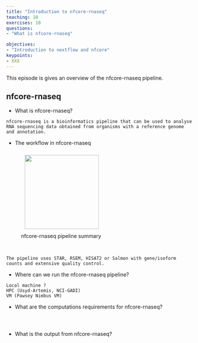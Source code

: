 ```yaml
---
title: "Introduction to nfcore-rnaseq"
teaching: 10
exercises: 10
questions:
- "What is nfcore-rnaseq"

objectives:
- "Introduction to nextflow and nfcore"
keypoints:
- XXX
---
```


This episode is gives an overview of the nfcore-rnaseq pipeline.

## nfcore-rnaseq

- What is nfcore-rnaseq?

~~~
nfcore-rnaseq is a bioinformatics pipeline that can be used to analyse RNA sequencing data obtained from organisms with a reference genome and annotation.
~~~



- The workflow in nfcore-rnaseq

<figure>
  <img src="{{ page.root }}/fig/nf-core-rnaseq_metro_map_grey.png" style="margin:10px;height:200px"/>
  <figcaption> nfcore-rnaseq pipeline summary </figcaption>
</figure><br>

~~~
The pipeline uses STAR, RSEM, HISAT2 or Salmon with gene/isoform counts and extensive quality control.
~~~

- Where can we run the nfcore-rnaseq pipeline?
~~~
Local machine ?
HPC (Usyd-Artemis, NCI-GADI)
VM (Pawsey Nimbus VM)
~~~

- What are the computations requirements for nfcore-rnaseq?
~~~



~~~

- What is the output from nfcore-rnaseq?
~~~
~~~
